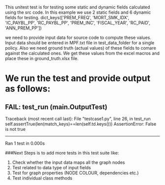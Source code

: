 This unitest test is for testing some static and dynamic fields calculated using the src code.
In this example we use 2 static fields and 6 dynamic fields for testing.
dict_keys(['PREM_FREQ', 'MORT_SMK_IDX', 'IC_PAYBL_PP', 'RC_PAYBL_PP', 'PREM_INC', 'FISCAL_YEAR', 'RC_PAID', 'ANN_PREM_PP'])

we need to provide input data for source code to compute these values. Input data should be entered in MPF.txt file in test_data_folder for a single policy.
Also we need ground truth (actual values) of these fields to comare against the calculated ones. We get these values from the excel macros and place these in ground_truth.xlsx file.

We run the test and provide output as follows:
======================================================================
FAIL: test_run (__main__.OutputTest)
----------------------------------------------------------------------
Traceback (most recent call last):
  File "testcase1.py", line 26, in test_run
    self.assertTrue(len(match_keys)==len(self.td.keys()))
AssertionError: False is not true

----------------------------------------------------------------------
Ran 1 test in 0.000s


###Next Steps is to add more tests in this test suite like:
1. Check whether the input data maps all the graph nodes
2. Test related to data type of input fields
3. Test for graph properties (NODE COLOUR, dependencies etc.)
4. Test individual class methods 
